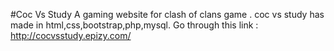 #Coc Vs Study
A gaming website for clash of clans game .
coc vs study has made in html,css,bootstrap,php,mysql.
Go through this link : 
http://cocvsstudy.epizy.com/
